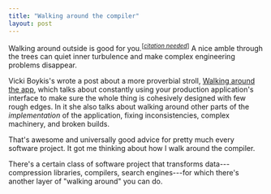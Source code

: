 ```yaml
---
title: "Walking around the compiler"
layout: post
---
```


Walking around outside is good for you.<sup>[<a href="https://en.wikipedia.org/wiki/Wikipedia:Citation_needed"><i>citation needed</i></a>]</sup>
A nice amble through the trees can quiet inner turbulence and make complex
engineering problems disappear.

Vicki Boykis's wrote a post about a more proverbial stroll, [Walking around the
app](https://vickiboykis.com/2025/09/09/walking-around-the-app/), which talks
about constantly using your production application's interface to make sure the
whole thing is cohesively designed with few rough edges. In it she also talks
about walking around other parts of the *implementation* of the application,
fixing inconsistencies, complex machinery, and broken builds.

That's awesome and universally good advice for pretty much every software
project. It got me thinking about how I walk around the compiler.

There's a certain class of software project that transforms data---compression
libraries, compilers, search engines---for which there's another layer of
"walking around" you can do.
